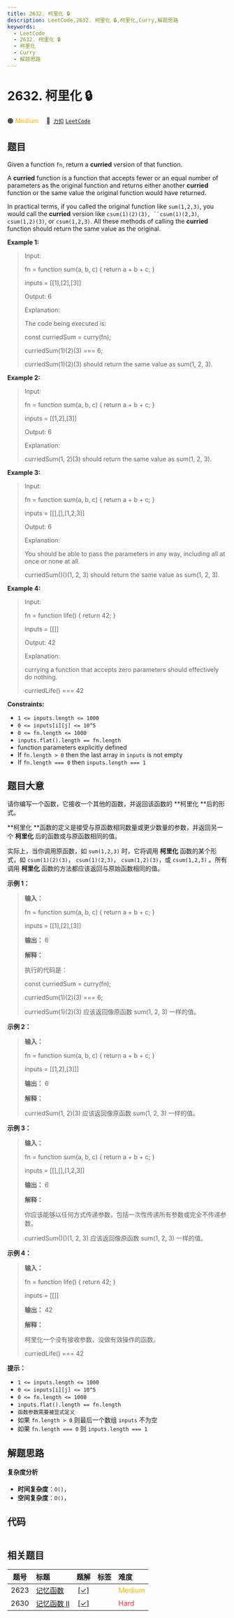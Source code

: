```yaml
---
title: 2632. 柯里化 🔒
description: LeetCode,2632. 柯里化 🔒,柯里化,Curry,解题思路
keywords:
  - LeetCode
  - 2632. 柯里化 🔒
  - 柯里化
  - Curry
  - 解题思路
---
```


# 2632. 柯里化 🔒

🟠 <font color=#ffb800>Medium</font>&emsp; 🔗&ensp;[`力扣`](https://leetcode.cn/problems/curry) [`LeetCode`](https://leetcode.com/problems/curry)

## 题目

Given a function `fn`, return a **curried**  version of that function.

A **curried**  function is a function that accepts fewer or an equal number of
parameters as the original function and returns either another **curried**
function or the same value the original function would have returned.

In practical terms, if you called the original function like `sum(1,2,3)`, you
would call the **curried**  version like `csum(1)(2)(3), ``csum(1)(2,3)`,
`csum(1,2)(3)`, or `csum(1,2,3)`. All these methods of calling the **curried**
function should return the same value as the original.



**Example 1:**

> Input: 
> 
> fn = function sum(a, b, c) { return a + b + c; }
> 
> inputs = [[1],[2],[3]]
> 
> Output: 6
> 
> Explanation:
> 
> The code being executed is:
> 
> const curriedSum = curry(fn);
> 
> curriedSum(1)(2)(3) === 6;
> 
> curriedSum(1)(2)(3) should return the same value as sum(1, 2, 3).

**Example 2:**

> Input:
> 
> fn = function sum(a, b, c) { return a + b + c; }
> 
> inputs = [[1,2],[3]]
> 
> Output: 6
> 
> Explanation:
> 
> curriedSum(1, 2)(3) should return the same value as sum(1, 2, 3).

**Example 3:**

> Input:
> 
> fn = function sum(a, b, c) { return a + b + c; }
> 
> inputs = [[],[],[1,2,3]]
> 
> Output: 6
> 
> Explanation:
> 
> You should be able to pass the parameters in any way, including all at once or none at all.
> 
> curriedSum()()(1, 2, 3) should return the same value as sum(1, 2, 3).

**Example 4:**

> Input:
> 
> fn = function life() { return 42; }
> 
> inputs = [[]]
> 
> Output: 42
> 
> Explanation:
> 
> currying a function that accepts zero parameters should effectively do nothing.
> 
> curriedLife() === 42

**Constraints:**

  * `1 <= inputs.length <= 1000`
  * `0 <= inputs[i][j] <= 10^5`
  * `0 <= fn.length <= 1000`
  * `inputs.flat().length == fn.length`
  * function parameters explicitly defined
  * If `fn.length > 0` then the last array in `inputs` is not empty
  * If `fn.length === 0` then `inputs.length === 1` 


## 题目大意

请你编写一个函数，它接收一个其他的函数，并返回该函数的 **柯里化  **后的形式。

**柯里化  **函数的定义是接受与原函数相同数量或更少数量的参数，并返回另一个 **柯里化** 后的函数或与原函数相同的值。

实际上，当你调用原函数，如 `sum(1,2,3)` 时，它将调用 **柯里化** 函数的某个形式，如 `csum(1)(2)(3)`，
`csum(1)(2,3)`， `csum(1,2)(3)`，或 `csum(1,2,3)` 。所有调用 **柯里化**
函数的方法都应该返回与原始函数相同的值。



**示例 1：**

> 
> 
> 
> 
> 
> **输入：**
> 
> fn = function sum(a, b, c) { return a + b + c; }
> 
> inputs = [[1],[2],[3]]
> 
> **输出：** 6
> 
> **解释：**
> 
> 执行的代码是：
> 
> const curriedSum = curry(fn);
> 
> curriedSum(1)(2)(3) === 6;
> 
> curriedSum(1)(2)(3) 应该返回像原函数 sum(1, 2, 3) 一样的值。
> 
> 

**示例 2：**

> 
> 
> 
> 
> 
> **输入：**
> 
> fn = function sum(a, b, c) { return a + b + c; }
> 
> inputs = [[1,2],[3]]]
> 
> **输出：** 6
> 
> **解释：**
> 
> curriedSum(1, 2)(3) 应该返回像原函数 sum(1, 2, 3) 一样的值。

**示例 3：**

> 
> 
> 
> 
> 
> **输入：**
> 
> fn = function sum(a, b, c) { return a + b + c; }
> 
> inputs = [[],[],[1,2,3]]
> 
> **输出：** 6
> 
> **解释：**
> 
> 你应该能够以任何方式传递参数，包括一次性传递所有参数或完全不传递参数。
> 
> curriedSum()()(1, 2, 3) 应该返回像原函数 sum(1, 2, 3) 一样的值。
> 
> 

**示例 4：**

> 
> 
> 
> 
> 
> **输入：**
> 
> fn = function life() { return 42; }
> 
> inputs = [[]]
> 
> **输出：** 42
> 
> **解释：**
> 
> 柯里化一个没有接收参数，没做有效操作的函数。
> 
> curriedLife() === 42
> 
> 



**提示：**

  * `1 <= inputs.length <= 1000`
  * `0 <= inputs[i][j] <= 10^5`
  * `0 <= fn.length <= 1000`
  * `inputs.flat().length == fn.length`
  * `函数参数需要被显式定义`
  * 如果 `fn.length > 0` 则最后一个数组 `inputs` 不为空
  * 如果 `fn.length === 0` 则 `inputs.length === 1` 


## 解题思路

#### 复杂度分析

- **时间复杂度**：`O()`，
- **空间复杂度**：`O()`，

## 代码

```javascript

```

## 相关题目

<!-- prettier-ignore -->
| 题号 | 标题 | 题解 | 标签 | 难度 |
| :------: | :------ | :------: | :------ | :------ |
| 2623 | [记忆函数](https://leetcode.com/problems/memoize) | [[✓]](/problem/2623.md) |  | <font color=#ffb800>Medium</font> |
| 2630 | [记忆函数 II](https://leetcode.com/problems/memoize-ii) | [[✓]](/problem/2630.md) |  | <font color=#ff334b>Hard</font> |